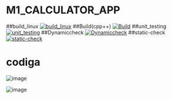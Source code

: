 # M1_CALCULATOR_APP
##build_linux
[![build_linux](https://github.com/chittiravi10/M1_project_APP/actions/workflows/build_linux.yml/badge.svg)](https://github.com/chittiravi10/M1_project_APP/actions/workflows/build_linux.yml)
##Build(cpp++)
[![Build](https://github.com/chittiravi10/M1_project_APP/actions/workflows/c-cpp.yml/badge.svg)](https://github.com/chittiravi10/M1_project_APP/actions/workflows/c-cpp.yml)
##unit_testing
[![unit_testing](https://github.com/chittiravi10/M1_project_APP/actions/workflows/unity.yml/badge.svg)](https://github.com/chittiravi10/M1_project_APP/actions/workflows/unity.yml)
##Dynamiccheck
[![Dynamiccheck](https://github.com/chittiravi10/M1_project_APP/actions/workflows/Dynamiccheck.yml/badge.svg)](https://github.com/chittiravi10/M1_project_APP/actions/workflows/Dynamiccheck.yml)
##static-check
[![static-check](https://github.com/chittiravi10/M1_project_APP/actions/workflows/static-check.yml/badge.svg)](https://github.com/chittiravi10/M1_project_APP/actions/workflows/static-check.yml)

# codiga
![image](https://user-images.githubusercontent.com/94339884/156712842-ca2e26e5-2d64-441e-a8ed-a683be35904c.png)

![image](https://user-images.githubusercontent.com/94339884/156712873-29e83885-8253-40c2-9b58-f4eccd810cf9.png)

